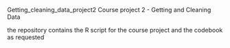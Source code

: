 Getting_cleaning_data_project2
Course project 2 - Getting and Cleaning Data

the repository contains the R script for the course project and the codebook as requested


